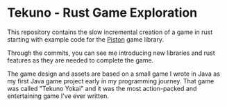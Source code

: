 # Tekuno - Rust Game Exploration

This repository contains the slow incremental creation of a game in rust
starting with example code for the
[Piston](https://github.com/PistonDevelopers/piston) game library.

Through the commits, you can see me introducing new libraries and rust features
as they are needed to complete the game.

The game design and assets are based on a small game I wrote in Java as my
first Java game project early in my programming journey. That game was called
"Tekuno Yokai" and it was the most action-packed and entertaining game I've
ever written.

